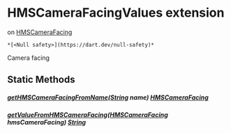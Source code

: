 


# HMSCameraFacingValues extension
on [HMSCameraFacing](../enum_hms_camera_facing/HMSCameraFacing-class.md)







    *[<Null safety>](https://dart.dev/null-safety)*



<p>Camera facing</p>






## Static Methods

##### [getHMSCameraFacingFromName](../enum_hms_camera_facing/HMSCameraFacingValues/getHMSCameraFacingFromName.md)([String](https://api.flutter.dev/flutter/dart-core/String-class.html) name) [HMSCameraFacing](../enum_hms_camera_facing/HMSCameraFacing-class.md)



   




##### [getValueFromHMSCameraFacing](../enum_hms_camera_facing/HMSCameraFacingValues/getValueFromHMSCameraFacing.md)([HMSCameraFacing](../enum_hms_camera_facing/HMSCameraFacing-class.md) hmsCameraFacing) [String](https://api.flutter.dev/flutter/dart-core/String-class.html)



   










